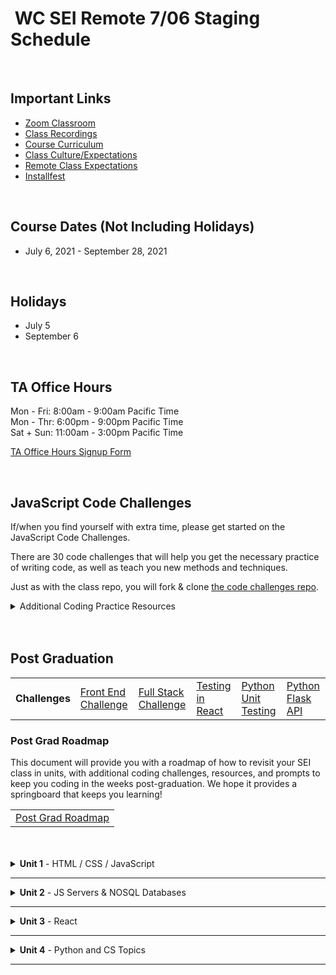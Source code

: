 <h1><img src="https://ga-dash.s3.amazonaws.com/production/assets/logo-9f88ae6c9c3871690e33280fcf557f33.png" alt="" style="max-width:100%;" /> WC SEI Remote 7/06 Staging Schedule</h1>

<br/>

## Important Links

- [Zoom Classroom](https://generalassembly.zoom.us/j/95974443973)
- [Class Recordings](https://github.com/SEIR-7-06/schedule/blob/master/class-recordings.md)
- [Course Curriculum](https://github.com/SEIR-7-06/schedule/blob/master/course-curriculum.md)
- [Class Culture/Expectations](https://github.com/SEIR-7-06/welcome-to-sei)
- [Remote Class Expectations](https://github.com/SEIR-7-06/remote-class-expectations)
- [Installfest](https://github.com/SEIR-7-06/installfest)

<br/>

## Course Dates (Not Including Holidays)

- July 6, 2021 - September 28, 2021

<br/>

## Holidays

- July 5
- September 6

<br/>

## TA Office Hours

Mon - Fri: 8:00am - 9:00am Pacific Time<br />
Mon - Thr: 6:00pm - 9:00pm Pacific Time<br />
Sat + Sun: 11:00am - 3:00pm Pacific Time

[TA Office Hours Signup Form](#)

<br/>

## JavaScript Code Challenges

If/when you find yourself with extra time, please get started on the JavaScript Code Challenges.

There are 30 code challenges that will help you get the necessary practice of writing code, as well as teach you new methods and techniques.

Just as with the class repo, you will fork & clone [the code challenges repo](https://github.com/SEIR-7-06/daily-js-code-challenges).

<details>
  <summary>Additional Coding Practice Resources</summary>
  <h3>Codewars</h3>
  <a href="https://www.codewars.com">Codewars</a> is an excellent source of coding challenges for numerous programming languages.
  <p>It's free, so be sure to create an account so that you can track your progress.
    Code challenges (called _Kata_) vary in difficulty from "8kyu" (easiest) to "1kyu".</p>
  <h3>Interview Cake</h3>
  <p>Designed to prep you technical interviews, <a href="https://www.interviewcake.com">Interview Cake</a> comes highly recommended.</p>
  <p>It's not free, however, you should take advantage of its free 7-day email crash course and decide to if its worth the bucks to you.</p>
  <h3>Advent of Code</h3>
  <p><a href="https://adventofcode.com/">Advent of Code</a> has special puzzles during the month of December (only).</p>
  <p>However, you can access past year's puzzles!</p>
</details>

<br/>
<br/>

## Post Graduation

<table>
  <tbody>
    <tr>    
      <td><strong>Challenges</strong></td>
      <td><a href="https://github.com/SEIR-7-06/shopping-cart-coding-challenge">Front End Challenge</a></td>
      <td><a href="https://github.com/SEIR-7-06/csv-parse-starter">Full Stack Challenge</a></td>
      <td><a href="https://github.com/SEIR-7-06/testing-in-react-with-jest-and-enzyme">Testing in React</a></td>
      <td><a href="https://github.com/SEIR-7-06/Python-unit-test">Python Unit Testing</a></td>
      <td><a href="https://github.com/SEIR-7-06/flask-api">Python Flask API</a></td>
    </tr>
  </tbody>
</table>

### Post Grad Roadmap

<p>This document will provide you with a roadmap of how to revisit your SEI class in units, with additional coding challenges, resources, and prompts to keep you coding in the weeks post-graduation. We hope it provides a springboard that keeps you learning!</p>
<table>
  <tbody>
    <tr>
      <td><a href="https://docs.google.com/spreadsheets/d/15JX2Z5_095QiYyxQ-aGsnjqmvVGxfATvnMO3k5SK_Y8/edit#gid=563096904">Post Grad Roadmap</a></td>
    </tr>
  </tbody>
</table>

<br />
<br />

<!-- Unit 1 Dropdown -->
<details>
  <summary><strong>Unit 1</strong> - HTML / CSS / JavaScript</summary>
  <ul type="none">
    <!-- Week 1 Dropdown -->
    <li>
      <details> 
        <summary>Week 1 - FUNdamentals!</summary>
        <!-- Schedule Table -->
        <h2>Week 1 Schedule</h2>
        <table>
          <thead>
            <tr>
              <td></td>
              <th>Morning Exercise</th>
              <th>Module 1</th>
              <th>Module 2</th>
              <th>HW &amp; Extras</th>
              <th>Focus</th>
            </tr>
          </thead>
          <tbody>
            <tr>
              <td><strong>Monday</strong><br />(7/5)</td>
              <td>Holiday</td>
              <td>Holiday</td>
              <td>Holiday</td>
              <td>Holiday</td>
              <td>Holiday</td>
            </tr>
            <tr>
              <td><strong>Tuesday</strong><br />(7/6)</td>
              <td><a href="https://github.com/SEIR-7-06/welcome-to-sei">Welcome to GA</a></td>
              <td><a href="https://github.com/SEIR-7-06/installfest">Installfest</a></td>
              <td><a href="https://github.com/SEIR-7-06/intro-terminal">Terminal Intro</a></td>
              <td><a href="https://github.com/SEIR-7-06/command-line-lab">Terminal Lab</a></td>
              <td><a href="https://github.com/SEIR-7-06/hw-unix-cli-practice">Terminal Practice</a></td>
            </tr>
            <tr>
              <td><strong>Wednesday</strong><br />(7/7)</td>
              <td><a href="https://github.com/SEIR-7-06/semantic-html">Semantic HTML</a></td>
              <td>
              - <a href="https://github.com/SEIR-7-06/intro-to-programming">Intro To Programming</a>
              - <a href="https://github.com/SEIR-7-06/Scope">Scope</a>
              </td>
              <td><a href="https://github.com/SEIR-7-06/github">Github</a></td>
              <td><a href="https://github.com/SEIR-7-06/git-github-lab">Github Lab</a></td>
              <td>Intro to Programming</td>
            </tr>
            <tr>
              <td><strong>Thursday</strong><br />(7/8)</td>
              <!-- <td><a href="https://github.com/SEIR-7-06/profile-cards">CSS Profile Card</a></td> -->
              <td><a href="">Outcomes</a></td>
              <td><a href="https://github.com/SEIR-7-06/css-selector-basics">Intro to CSS</a></td>
              <td>
              - <a href="https://github.com/SEIR-7-06/functions">Functions</a>
              - <a href="https://github.com/SEIR-7-06/functions-lab">Functions Lab</a>
              </td>
              <td><a href="https://github.com/SEIR-7-06/functions-scope-hw">Functions</a></td>
              <td>JavaScript Functions</td>
            </tr>
            <tr>
              <td><strong>Friday</strong><br />(7/9)</td>
              <td>CSS: Landing Page</td>
              <td><a href="https://github.com/SEIR-7-06/Objects">Objects</a></td>
              <td><a href="https://github.com/SEIR-7-06/Objects-lab">Objects Lab</a></td>
              <td><a href="https://github.com/SEIR-7-06/Objects-lab">Objects Lab</a></td>
              <td>JavaScript Objects</td>
            </tr>
          </tbody>
        </table>
        <h2>Week 1 Deliverables</h2>
        <p>It is a requirement to complete at least 80% of all deliverables to receive: a Certificate of Completion; post-grad benefits such as the Meet and Greet; and Outcomes support.</p>
        <!-- Deliverable Table -->
        <table>
          <thead>
            <tr>
              <td>Date Assigned</td>
              <td>Deliverable</td>
              <td>Final Due Date</td>
            </tr>
          </thead>
          <tbody>
            <tr>
              <td>7/7</td>
              <td><a href="https://github.com/SEIR-7-06/HW-Loops-Conditionals">Loops & Conditionals</a></td>
              <td>7/14</td>
            </tr>
            <tr>
              <td>7/8</td>
              <td><a href="https://github.com/SEIR-7-06/functions-scope-hw">Functions</a></td>
              <td>7/15</td>
            </tr>
          </tbody>
        </table>
      </details>
    </li>
    <!-- Week 2 Dropdown -->
    <li>
      <details>
        <summary>Week 2 - Advanced Objects, The DOM, jQuery...!</summary>
        <h2>Week 2 - Schedule</h2>
        <!-- Schedule Table -->
        <table>
          <thead>
            <tr>
              <td></td>
              <th>Morning Exercise</th>
              <th>Module 1</th>
              <th>Module 2</th>
              <th>HW &amp; Extras</th>
              <th>Focus</th>
            </tr>
          </thead>
          <tbody>
            <tr>
              <td><strong>Monday</strong><br />(7/12)</td>
              <td><a href="https://github.com/SEIR-7-06/intro-to-the-dom">Intro to Dom</a></td>
              <td><a href="https://github.com/SEIR-7-06/intro-to-the-dom">Intro to Dom</a></td>
              <td><a href="https://github.com/SEIR-7-06/dom-events">Dom Events</a></td>
              <td><a href="https://getbootstrap.com/docs/5.0/components/carousel/#with-controls">DOM Challenge: Build a Caoursel</a></td>
              <td>Dom Manipulation</td>
            </tr>
            <tr>
              <td><strong>Tuesday</strong><br />(7/13)</td>
              <td><a href="https://github.com/SEIR-7-06/sei-tic-tac-toe">Intro Tic Tac Toe</a></td>
              <td><a href="https://github.com/SEIR-7-06/sei-tic-tac-toe">Intro Tic Tac Toe</a></td>
              <td><a href="https://github.com/SEIR-7-06/sei-tic-tac-toe">Intro Tic Tac Toe</a></td>
              <td><a href="https://github.com/SEIR-7-06/sei-tic-tac-toe">Intro Tic Tac Toe</a></td>
              <td><a href="https://github.com/SEIR-7-06/sei-tic-tac-toe">Intro Tic Tac Toe</a></td>
            </tr>
            <tr>
              <td><strong>Wednesday</strong><br />(7/14)</td>
              <td><a href="https://github.com/SEIR-7-06/sei-tic-tac-toe">Tic Tac Toe</a></td>
              <td><a href="https://github.com/SEIR-7-06/sei-tic-tac-toe">Tic Tac Toe</a></td>
              <td><a href="https://github.com/SEIR-7-06/sei-tic-tac-toe">Tic Tac Toe</a></td>
              <td><a href="https://github.com/SEIR-7-06/sei-tic-tac-toe">Tic Tac Toe</a></td>
              <td><a href="https://github.com/SEIR-7-06/sei-tic-tac-toe">Tic Tac Toe</a></td>
            </tr>
            <tr>
              <td><strong>Thursday</strong><br />(7/15)</td>
              <td><a href="">Outcomes</a></td>
              <td><a href="https://github.com/SEIR-7-06/Combining-datatypes">Objects & this!</a></td>
              <td>
              - <a href="https://github.com/SEIR-7-06/solar-system-lab">Solar System Lab</a>
              - <a href="https://github.com/SEIR-7-06/weather-object-lab">Weather Object Lab</a>
              </td>
              <td>
              - <a href="https://github.com/SEIR-7-06/mixed-data-types-hw">Mixed Data Types</a>
              - <a href="https://github.com/SEIR-7-06/Combining-Data-Types-Lab">Avengers Mixed Types</a>
              </td>
              <td>Objects and this</td>
            </tr>
            <tr>
              <td><strong>Friday</strong><br />(7/16)</td>
              <td><a href="https://github.com/SEIR-7-06/classes">OOP & Classes</a></td>
              <td><a href="https://github.com/SEIR-7-06/classes">OOP & Classes</a></td>
              <td><a href="https://github.com/SEIR-7-06/classes">OOP & Classes</a></td>
              <td><a href="https://github.com/SEIR-7-06/classes-lab">Classes Lab</a></td>
              <td>Object Oriented Programming</td>
            </tr>
          </tbody>
        </table>
        <h2>Week 2 - Deliverables</h2>
        <p>It is a requirement to complete at least 80% of all deliverables to receive: a Certificate of Completion; post-grad benefits such as the Meet and Greet; and Outcomes support.</p>
        <!-- Deliverable Table -->
        <table>
          <thead>
            <tr>
              <td>Date Assigned</td>
              <td>Deliverable</td>
              <td>Final Due Date</td>
            </tr>
          </thead>
          <tbody>
            <tr>
              <td>7/12</td>
              <td><a href="https://github.com/SEIR-7-06/mixed-data-types-hw">Mixed Data Types</a></td>
              <td>7/19</td>
            </tr>
          </tbody>
        </table>
      </details>
    </li>
    <!-- Week 3 Dropdown -->
    <li>
      <details>
        <summary>Week 3 - Project Zero: Tamagotchi</summary>
        <!-- Schedule Table -->
        <h2>Week 3 - Schedule</h2>
        <table>
          <thead>
            <tr>
              <td></td>
              <th>Morning Exercise</th>
              <th>Module 1</th>
              <th>Module 2</th>
              <th>HW &amp; Extras</th>
              <th>Focus</th>
            </tr>
          </thead>
          <tbody>
            <tr>
              <td><strong>Monday</strong><br />(7/19)</td>
              <td><a href="https://github.com/SEIR-7-06/classes">Review Classes and OOP</a></td>
              <td><a href="https://github.com/SEIR-7-06/space-battle">Intro Space Battle</a></td>
              <td><a href="https://github.com/SEIR-7-06/space-battle">Space Battle</a></td>
              <td><a href="https://github.com/SEIR-7-06/oop-pokemon">OOP Pokemon</a></td>
              <td>Object Oriented Programming</td>
            </tr>
            <tr>
              <td><strong>Tuesday</strong><br />(7/20)</td>
              <td><a href="https://github.com/SEIR-7-06/project-zero">Introduce Project 0</a></td>
              <td><a href="https://github.com/SEIR-7-06/project-zero">Project 0</a></td>
              <td><a href="https://github.com/SEIR-7-06/project-zero">Project 0</a></td>
              <td><a href="https://github.com/SEIR-7-06/project-zero">Project 0</a></td>
              <td>Project 0</td>
            </tr>
            <tr>
              <td><strong>Wednesday</strong><br />(7/21)</td>
              <td><a href="https://github.com/SEIR-7-06/project-zero">Project 0</a></td>
              <td><a href="https://github.com/SEIR-7-06/project-zero">Project 0</a></td>
              <td><a href="https://github.com/SEIR-7-06/project-zero">Project 0</a></td>
              <td><a href="https://github.com/SEIR-7-06/project-zero">Project 0</a></td>
              <td>Project 0</td>
            </tr>
            <tr>
              <td><strong>Thursday</strong><br />(7/22)</td>
              <td><a href="">Outcomes</a></td>
              <td><a href="https://github.com/SEIR-7-06/project-zero">Project 0</a></td>
              <td><a href="https://github.com/SEIR-7-06/deploy-to-github-pages">GitHub Pages Deployment</a></td>
              <td><a href="https://github.com/SEIR-7-06/project-zero">Project 0</a></td>
              <td>Project 0</td>
            </tr>
            <tr>
              <td><strong>Friday</strong><br />(7/23)</td>
              <td><a href="https://github.com/SEIR-7-06/project-zero">Project 0</a></td>
              <td><a href="https://github.com/SEIR-7-06/project-zero">Project 0</a></td>
              <td><a href="https://github.com/SEIR-7-06/project-zero">Project 0</a></td>
              <td><a href="https://github.com/SEIR-7-06/project-zero">Project 0</a></td>
              <td>Project: Tamagotchi</td>
            </tr>
          </tbody>
        </table>
        <h2>Week 3 - Deliverables</h2>
        <p>It is a requirement to complete at least 80% of all deliverables to receive: a Certificate of Completion; post-grad benefits such as the Meet and Greet; and Outcomes support.</p>
        <!-- Deliverable Table -->
        <table>
          <thead>
            <tr>
              <td>Date Assigned</td>
              <td>Deliverable</td>
              <td>Final Due Date</td>
            </tr>
          </thead>
          <tbody>
            <tr>
              <td>7/19</td>
              <td><a href="https://github.com/SEIR-7-06/project-zero">Project: Tamagotchi</a></td>
              <td>7/23</td>
            </tr>
          </tbody>
        </table>
      </details>
    </li>
  </ul>
</details>
<hr />

<!-- Unit 2 Dropdown -->
<details>
  <summary><strong>Unit 2</strong> - JS Servers & NOSQL Databases</summary>
  <ul type="none">
    <!-- Week 4 Dropdown -->
    <li>
      <details> 
        <summary>Week 4 - Node, Express, & MongoDB</summary>
        <!-- Schedule Table -->
        <h2>Week 4 Schedule</h2>
        <table>
          <thead>
            <tr>
              <td></td>
              <th>Morning Exercise</th>
              <th>Module 1</th>
              <th>Module 2</th>
              <th>HW &amp; Extras</th>
              <th>Focus</th>
            </tr>
          </thead>
        <tbody>
          <tr>
            <td><strong>Monday</strong><br />(7/26)</td>
            <td><a href="https://github.com/SEIR-7-06/project-zero">Project 0</a></td>
            <td><a href="https://github.com/SEIR-7-06/project-zero">Project 0</a></td>
            <td><a href="https://github.com/SEIR-7-06/project-zero">Project 0</a></td>
            <td><a href="https://github.com/SEIR-7-06/project-zero">Project 0</a></td>
            <td>Project 0</td>
          </tr>
          <tr>
            <td><strong>Tuesday</strong><br />(7/27)</td>
            <td><a href="https://github.com/SEIR-7-06/project-zero">Project 0 Presentations</a></td>
            <td><a href="https://github.com/SEIR-7-06/project-zero">Project 0 Presentations</a></td>
            <td><a href="https://github.com/SEIR-7-06/project-zero">Project 0 Presentations</a></td>
            <td><a href="https://github.com/SEIR-7-06/project-zero">Project 0 Presentations</a></td>
            <td>Project 0</td>
          </tr>
          <tr>
            <td><strong>Wednesday</strong><br />(7/28)</td>
            <td><a href="https://github.com/SEIR-7-06/jquery-ajax-apis">AJAX & API's</a></td>
            <td><a href="https://github.com/SEIR-7-06/jquery-ajax-apis">AJAX & API's</a></td>
            <td><a href="https://github.com/SEIR-7-06/jquery-ajax-apis">AJAX & API's</a></td>
            <td><a href="https://github.com/SEIR-7-06/jquery-ajax-apis">AJAX & API's</a></td>
            <td>AJAX/API's</td>
          </tr>
          <tr>
            <td><strong>Thursday</strong><br />(7/29)</td>
            <td><a href="">Outcomes</a></td>
            <td>
            - <a href="https://github.com/SEIR-7-06/installfest/blob/master/unit2-installations.md">Unit 2 Installfest</a>
            - <a href="https://github.com/SEIR-7-06/intro_to_Express">Intro To Express</a>
            </td>
            <td>
            - <a href="https://github.com/SEIR-7-06/url_and_query_params">Url & Params</a>
            - <a href="https://github.com/SEIR-7-06/express-lab-params">Params lab</a>
            - <a href="https://github.com/SEIR-7-06/intro_to_Rest">Intro To Rest</a>
            </td>
            <td><a href="https://github.com/SEIR-7-06/express-space-homework">Express Space <strong></a></td>
            <td>Node/Express</td>
          </tr>
          <tr>
            <td><strong>Friday</strong><br />(7/30)</td>
            <td><a href="https://github.com/SEIR-7-06/MVC">MVC</a></td>
            <td><a href="https://github.com/SEIR-7-06/mvc-intro-lab">MVC Intro Lab</a></td>
            <td>
            - <a href="https://github.com/SEIR-7-06/NEW_Create_Express">New & Create</a>
            - <a href="https://github.com/SEIR-7-06/Express-Create-Lab">Lab: Products App</a>
            </td>
            <td><a href="https://github.com/SEIR-7-06/Pokemon-Express">Pokemon Express</a></td>
            <td>Node/Express</td>
          </tr>
          </tbody>
        </table>
        <h2>Week 4 - Deliverables</h2>
        <p>It is a requirement to complete at least 80% of all deliverables to receive: a Certificate of Completion; post-grad benefits such as the Meet and Greet; and Outcomes support.</p>
        <table>
          <thead>
            <tr>
              <td>Date Assigned</td>
              <td>Deliverable</td>
              <td>Final Due Date</td>
            </tr>
          </thead>
          <tbody>
            <tr>
              <td>4/26</td>
              <td><a href="https://github.com/SEIR-7-06/express-space-homework">Express Space</a></td>
              <td>5/3</td>
            </tr>
            <tr>
              <td>4/29</td>
              <td><a href="https://github.com/SEIR-7-06/mongoose-vampires-hw">Mongoose Vampires</a></td>
              <td>5/6</td>
            </tr>
          </tbody>
        </table>
      </details>
    </li>
    <!-- Week 5 Dropdown -->
    <li>
      <details>
        <summary>Week 5 - Servers & Databases Continued</summary>
        <h2>Week 5 - Schedule</h2>
        <!-- Schedule Table -->
        <table>
          <thead>
            <tr>
              <td></td>
              <th>Morning Exercise</th>
              <th>Module 1</th>
              <th>Module 2</th>
              <th>HW &amp; Extras</th>
              <th>Focus</th>
            </tr>
          </thead>
          <tbody>
            <tr>
              <td><strong>Monday</strong><br />(8/2)</td>
              <td><a href="https://github.com/SEIR-7-06/Delete-Express">Delete & Edit</a></td>
              <td><a href="https://github.com/SEIR-7-06/express-controllers">Controllers</a>
              <td><a href="https://github.com/SEIR-7-06/express-partner-lab">Lab: Pair Programming</a></td>
              <td><a href="https://github.com/SEIR-7-06/Pokemon-Express">Pokemon Express</a></td>
              <td>Node/Express</td>
            </tr>
            <tr>
              <td><strong>Tuesday</strong><br />(8/3)</td>
              <td><a href="https://github.com/SEIR-7-06/mongo-lesson">Intro to Mongo</a></td>
              <td><a href="https://github.com/SEIR-7-06/mongo-lab">Mongo Lab</a></td>
              <td>
              - <a href="https://github.com/SEIR-7-06/mongoose-lesson">Intro to Mongoose</a>
              - <a href="https://github.com/SEIR-7-06/Mongoose-Lab">Mongoose Lab</a>
              </td>
              <td><a href="https://github.com/SEIR-7-06/mongoose-vampires-hw">Mongoose Vampires <strong></a></td>
              <td>Databases</td>
            </tr>
            <tr>
              <td><strong>Wednesday</strong><br />(8/4)</td>
              <td><a href="https://github.com/SEIR-7-06/Scope">Scope</a></td>
              <td><a href="https://github.com/SEIR-7-06/express-adding-models">Fruits App with Database</a></td>
              <td>
              - <a href="https://github.com/SEIR-7-06/first-full-stack-homework">MEN Stack Lab (CR)</a>
              - <a href="https://github.com/SEIR-7-06/first-full-stack-homework">MEN Stack Lab (UD)</a>
              </td>
              <td><a href="https://github.com/SEIR-7-06/first-full-stack-homework">MEN Stack</a></td>
              <td>Full Stack</td>
            </tr>
            <tr>
              <td><strong>Thursday</strong><br />(8/5)</td>
              <td><a href="">Outcomes</a></td>
              <td><a href="https://github.com/SEIR-7-06/Two-Model-Crud-No-RelationShip">Express Blog (1st Model)</a></td>
              <td><a href="https://github.com/SEIR-7-06/two-model-second-model-crud">Express Blog (2nd Model)</a></td>
              <td><a href="https://github.com/SEIR-7-06/two-model-lab">Two Model lab</a></td>
              <td>Full Stack</td>
            </tr>
            <tr>
              <td><strong>Friday</strong><br />(8/6)</td>
              <td><a href="https://github.com/SEIR-7-06/two-model-relationship-build">Blog Related Models</a></td>
              <td><a href="https://github.com/SEIR-7-06/two-model-relationship-build">Blog Related Models</a></td>
              <td><a href="https://github.com/SEIR-7-06/two-model-relationship-build">Blog Related Models</a></td>
              <td><a href="https://github.com/SEIR-7-06/photo-app-hw">Photo App</a></td>
              <td>Full Stack</td>
            </tr>
          </tbody>
        </table>
        <h2>Week 5 - Deliverables</h2>
        <p>It is a requirement to complete at least 80% of all deliverables to receive: a Certificate of Completion; post-grad benefits such as the Meet and Greet; and Outcomes support.</p>
        <!-- Deliverable Table -->
        <table>
          <thead>
            <tr>
              <td>Date Assigned</td>
              <td>Deliverable</td>
              <td>Final Due Date</td>
            </tr>
          </thead>
          <tbody>
            <tr>
              <td>5/11</td>
              <td><a href="https://github.com/SEIR-7-06/first-full-stack-homework">MEN Stack</a></td>
              <td>5/18</td>
            </tr>
            <tr>
              <td>5/15</td>
              <td><a href="https://github.com/SEIR-7-06/project-one">Project One</a></td>
              <td>5/22</td>
            </tr>
          </tbody>
        </table>
      </details>
    </li>
    <!-- Week 6 Dropdown -->
    <li>
      <details>
        <summary>Week 6 - Project: Express</summary>
        <!-- Schedule Table -->
        <h2>Week 6 - Schedule</h2>
        <table>
          <thead>
            <tr>
              <td></td>
              <th>Morning Exercise</th>
              <th>Module 1</th>
              <th>Module 2</th>
              <th>HW &amp; Extras</th>
              <th>Focus</th>
            </tr>
          </thead>
          <tbody>
            <tr>
              <td><strong>Monday</strong><br />(8/9)</td>
              <td><a href="https://github.com/SEIR-7-06/Github-collaboration-guide">Git Collaboration</a></td>
              <td><a href="https://github.com/SEIR-7-06/project-one">Project One Planning</a></td>
              <td><a href="https://github.com/SEIR-7-06/project-one">Project One Planning</a></td>
              <td><a href="https://github.com/SEIR-7-06/project-one">Project One Planning</a></td>
              <td>Project One</td>
            </tr>
            <tr>
              <td><strong>Tuesday</strong><br />(8/10)</td>
              <td><a href="https://github.com/SEIR-7-06/project-one">Project One Approvals</a></td>
              <td><a href="https://github.com/SEIR-7-06/project-one">Project One Approvals</a></td>
              <td><a href="https://github.com/SEIR-7-06/project-one">Project One Approvals</a></td>
              <td><a href="https://github.com/SEIR-7-06/project-one">Project One Approvals</a></td>
              <td>Project One</td>
            </tr>
            <tr>
              <td><strong>Wednesday</strong><br />(8/11)</td>
              <td><a href="https://github.com/SEIR-7-06/project-one">Project One</a></td>
              <td><a href="https://github.com/SEIR-7-06/project-one">Project One</a></td>
              <td><a href="https://github.com/SEIR-7-06/sessions">Express Session</a></td>
              <td><a href="https://github.com/SEIR-7-06/project-one">Project One</a></td>
              <td>Project One</td>
            </tr>
            <tr>
              <td><strong>Thursday</strong><br />(8/12)</td>
              <td><a href="">Outcomes</a></td>
              <td><a href="https://github.com/SEIR-7-06/Node-Heroku-Deployment">Heroku Deployment</a></td>
              <td><a href="https://github.com/SEIR-7-06/project-one">Project One</a></td>
              <td><a href="https://github.com/SEIR-7-06/project-one">Project One</a></td>
              <td>Project One</td>
            </tr>
            <tr>
              <td><strong>Friday</strong><br />(8/13)</td>
              <td><a href="https://github.com/SEIR-7-06/project-one">Project One</a></td>
              <td><a href="https://github.com/SEIR-7-06/project-one">Project One</a></td>
              <td><a href="https://github.com/SEIR-7-06/project-one">Project One</a></td>
              <td><a href="https://github.com/SEIR-7-06/project-one">Project One</a></td>
              <td>Project One</td>
            </tr>
          </tbody>
        </table>
        <h2>Week 6 - Deliverables</h2>
        <p>It is a requirement to complete at least 80% of all deliverables to receive: a Certificate of Completion; post-grad benefits such as the Meet and Greet; and Outcomes support.</p>
        <!-- Deliverable Table -->
        <table>
          <thead>
            <tr>
              <td>Date Assigned</td>
              <td>Deliverable</td>
              <td>Final Due Date</td>
            </tr>
          </thead>
          <tbody>
            <tr>
              <td>5/10</td>
              <td><a href="https://github.com/SEIR-7-06/project-one">Project One</a></td>
              <td>5/14</td>
            </tr>
          </tbody>
        </table>
      </details>
    </li>
  </ul>
</details>
<hr />

<!-- Unit 3 Dropdown -->
<details>
  <summary><strong>Unit 3</strong> - React</summary>
  <ul type="none">
    <!-- Week 7 Dropdown -->
    <li>
      <details> 
        <summary>Week 7 - React</summary>
        <!-- Schedule Table -->
        <h2>Week 7 Schedule</h2>
        <table>
          <thead>
            <tr>
              <td></td>
              <th>Morning Exercise</th>
              <th>Module 1</th>
              <th>Module 2</th>
              <th>HW &amp; Extras</th>
              <th>Focus</th>
            </tr>
          </thead>
          <tbody>
            <tr>
              <td><strong>Monday</strong><br />(8/16)</td>
              <td><a href="https://github.com/SEIR-7-06/project-one">Project One Presentations</a></td>
              <td><a href="https://github.com/SEIR-7-06/project-one">Project One Presentations</a></td>
              <td><a href="https://github.com/SEIR-7-06/project-one">Project One Presentations</a></td>
              <td><a href="https://github.com/SEIR-7-06/project-one">Project One Presentations</a></td>
              <td>Project One</td>
            </tr>
            <tr>
              <td><strong>Tuesday</strong><br />(8/17)</td>
              <td><a href="https://github.com/SEIR-7-06/react-intro">React Intro</a></td>
              <td><a href="https://github.com/SEIR-7-06/react-intro">React Intro</a></td>
              <td><a href="https://github.com/SEIR-7-06/react-props">React Intro Props</a></td>
              <td><a href="https://github.com/SEIR-7-06/react-dinos-intro">React Dino Blog</a></td>
              <td>Intro to React</td>
            </tr>
            <tr>
              <td><strong>Wednesday</strong><br />(8/18)</td>
              <td><a href="https://github.com/SEIR-7-06/react-lotr-lab">LotR w/Props</a></td>
              <td><a href="https://github.com/SEIR-7-06/react-props">React Props Recipe App</a></td>
              <td><a href="https://github.com/SEIR-7-06/react-state-counter">React State Counter</a></td>
              <td><a href="https://github.com/SEIR-7-06/react-state-counter">Rebuild the React State Counter</a></td>
              <td>React Props and State</td>
            </tr>
            <tr>
              <td><strong>Thursday</strong><br />(8/19)</td>
              <td><a href="">Outcomes</a></td>
              <td><a href="https://github.com/SEIR-7-06/react-simple-calc-lab">React State Calculator</a></td>
              <td><a href="https://github.com/SEIR-7-06/react-todo-list">React State Todo List</a></td>
              <td><a href="https://github.com/SEIR-7-06/react-todo-list">React State Todo List</a></td>
              <td>React State</td>
            </tr>
            <tr>
              <td><strong>Friday</strong><br />(8/20)</td>
              <td><a href="https://github.com/SEIR-7-06/react-state">React State Recipe App</a></td>
              <td><a href="https://github.com/SEIR-7-06/react-state">React State Recipe App</a></td>
              <td><a href="https://github.com/SEIR-7-06/react-stopwatch">React Stopwatch</a></td>
              <td><a href="https://github.com/SEIR-7-06/react-burger-stacker">React Burger Builder</a></td>
              <td>React State</td>
            </tr>
          </tbody>
        </table>
        <h2>Week 7 Deliverables</h2>
        <p>It is a requirement to complete at least 80% of all deliverables to receive: a Certificate of Completion; post-grad benefits such as the Meet and Greet; and Outcomes support.</p>
        <!-- Deliverable Table -->
        <table>
          <thead>
            <tr>
              <td>Date Assigned</td>
              <td>Deliverable</td>
              <td>Final Due Date</td>
            </tr>
          </thead>
          <tbody>
            <tr>
              <td>5/21</td>
              <td><a href="https://github.com/SEIR-7-06/psql-carmen-san-diego-lab">Carmen San Diego</a></td>
              <td>5/28</td>
            </tr>
          </tbody>
        </table>
      </details>
    </li>
    <!-- Week 8 Dropdown -->
    <li>
      <details>
        <summary>Week 8 - React Continued</summary>
        <h2>Week 8 - Schedule</h2>
        <!-- Schedule Table -->
        <table>
          <thead>
            <tr>
              <td></td>
              <th>Morning Exercise</th>
              <th>Module 1</th>
              <th>Module 2</th>
              <th>HW &amp; Extras</th>
              <th>Focus</th>
            </tr>
          </thead>
          <tbody>
            <tr>
              <td><strong>Monday</strong><br />(8/23)</td>
              <td><a href="https://github.com/SEIR-7-06/react-component-lifecycle-remote">React Lifecycles</a></td>
              <td><a href="https://github.com/SEIR-7-06/react-component-lifecycle-remote">React Lifecycles</a></td>
              <td><a href="https://github.com/SEIR-7-06/react-component-lifecycle-remote">React Lifecycles</a></td>
              <td><a href="https://github.com/SEIR-7-06/react-geoquakes">React GeoQuakes</a></td>
              <td>React Lifecycles</td>
            </tr>
            <tr>
              <td><strong>Tuesday</strong><br />(8/24)</td>
              <td><a href="https://github.com/SEIR-7-06/react-router-intro">React Router</a></td>
              <td><a href="https://github.com/SEIR-7-06/react-router-intro">React Router</a></td>
              <td><a href="https://github.com/SEIR-7-06/react-router-intro">React Router</a></td>
              <td><a href="https://github.com/SEIR-7-06/react-router-intro">React Router</a></td>
              <td>React Router</td>
            </tr>
            <tr>
              <tr>
                <td><strong>Wednesday</strong><br />(8/25)</td>
                <td><a href="https://github.com/SEIR-7-06/react_todo_walkthrough">React TODO Walkthrough</a></td>
                <td><a href="https://github.com/SEIR-7-06/react_todo_walkthrough">React TODO Walkthrough</a></td>
                <td><a href="https://github.com/SEIR-7-06/react_todo_walkthrough">React TODO Walkthrough</a></td>
                <td><a href="https://github.com/SEIR-7-06/react_todo_walkthrough">React TODO Walkthrough</a></td>
                <td>Full CRUD w/React</td>
              </tr>
            </tr>
            <tr>
              <td><strong>Thursday</strong><br />(8/26)</td>
              <td><a href="">Outcomes</a></td>
              <td><a href="https://github.com/SEIR-7-06/building-a-mern-app">Building a MERN App</a></td>
              <td><a href="https://github.com/SEIR-7-06/building-a-mern-app">Building a MERN App</a></td>
              <td>Add a new feature to GameLib App</td>
              <td>Full Stack</td>
            </tr>
            <tr>
              <td><strong>Friday</strong><br />(8/27)</td>
              <td><a href="https://github.com/SEIR-7-06/Github-collaboration-guide">Git Collaboration</a></td>
              <td><a href="https://github.com/SEIR-7-06/Project-Wayfarer">Introduce Project Wayfarer</a></td>
              <td><a href="https://github.com/SEIR-7-06/Project-Wayfarer">Project Wayfarer</a></td>
              <td><a href="https://github.com/SEIR-7-06/Project-Wayfarer">Project Wayfarer</a></td>
              <td>React Project</td>
            </tr>
          </tbody>
        </table>
        <h2>Week 8 - Deliverables</h2>
        <p>It is a requirement to complete at least 80% of all deliverables to receive: a Certificate of Completion; post-grad benefits such as the Meet and Greet; and Outcomes support.</p>
        <!-- Deliverable Table -->
        <table>
          <thead>
            <tr>
              <td>Date Assigned</td>
              <td>Deliverable</td>
              <td>Final Due Date</td>
            </tr>
          </thead>
          <tbody>
            <tr>
              <td>5/24</td>
              <td><a href="https://github.com/SEIR-7-06/Finch-collector-lab-views">Finch Collector</a></td>
              <td>5/31</td>
            </tr>
          </tbody>
        </table>
      </details>
    </li>
    <!-- Week 9 Dropdown -->
    <li>
      <details>
        <summary>Week 9 - Project Wayfarer</summary>
        <!-- Schedule Table -->
        <strong>No Outcomes this Week</strong>
        <h2>Week 9 - Schedule</h2>
        <table>
          <thead>
            <tr>
              <td></td>
              <th>Morning Exercise</th>
              <th>Module 1</th>
              <th>Module 2</th>
              <th>HW &amp; Extras</th>
              <th>Focus</th>
            </tr>
          </thead>
          <tbody>
            <tr>
              <td><strong>Monday</strong><br />(8/30)</td>
              <td><a href="https://github.com/SEIR-7-06/Project-Wayfarer">Project Wayfarer</a></td>
              <td><a href="https://github.com/SEIR-7-06/Project-Wayfarer">Project Wayfarer</a></td>
              <td><a href="https://github.com/SEIR-7-06/Project-Wayfarer">Project Wayfarer</a></td>
              <td><a href="https://github.com/SEIR-7-06/Project-Wayfarer">Project Wayfarer</a></td>
              <td>React Project</td>
            </tr>
            <tr>
              <td><strong>Tuesday</strong><br />(8/31)</td>
              <td><a href="https://github.com/SEIR-7-06/Project-Wayfarer">Project Wayfarer</a></td>
              <td><a href="https://github.com/SEIR-7-06/Project-Wayfarer">Project Wayfarer</a></td>
              <td><a href="https://github.com/SEIR-7-06/Project-Wayfarer">Project Wayfarer</a></td>
              <td><a href="https://github.com/SEIR-7-06/Project-Wayfarer">Project Wayfarer</a></td>
              <td>React Project</td>
            </tr>
            <tr>
              <td><strong>Wednesday</strong><br />(9/1)</td>
              <td><a href="https://github.com/SEIR-7-06/Project-Wayfarer">Project Wayfarer</a></td>
              <td><a href="https://github.com/SEIR-7-06/Project-Wayfarer">Project Wayfarer</a></td>
              <td><a href="https://github.com/SEIR-7-06/Project-Wayfarer">Project Wayfarer</a></td>
              <td><a href="https://github.com/SEIR-7-06/Project-Wayfarer">Project Wayfarer</a></td>
              <td>Full Stack React</td>
            </tr>
            <tr>
              <td><strong>Thursday</strong><br />(9/2)</td>
              <td><a href="https://github.com/SEIR-7-06/Project-Wayfarer">Project Wayfarer</a></td>
              <td><a href="https://github.com/SEIR-7-06/Project-Wayfarer">Project Wayfarer</a></td>
              <td><a href="https://github.com/SEIR-7-06/Project-Wayfarer">Project Wayfarer</a></td>
              <td><a href="https://github.com/SEIR-7-06/Project-Wayfarer">Project Wayfarer</a></td>
              <td>Full Stack React</td>
            </tr>
            <tr>
              <td><strong>Friday</strong><br />(9/3)</td>
              <td><a href="https://github.com/SEIR-7-06/Project-Wayfarer">Project Wayfarer Presentations</a></td>
              <td><a href="https://github.com/SEIR-7-06/Project-Wayfarer">Project Wayfarer Presentations</a></td>
              <td><a href="https://github.com/SEIR-7-06/Project-Wayfarer">Project Wayfarer Presentations</a></td>
              <td><a href="https://github.com/SEIR-7-06/Project-Wayfarer">Project Wayfarer Presentations</a></td>
              <td>Full Stack React</td>
            </tr>
          </tbody>
        </table>
        <h2>Week 9 - Deliverables</h2>
        <p>It is a requirement to complete at least 80% of all deliverables to receive: a Certificate of Completion; post-grad benefits such as the Meet and Greet; and Outcomes support.</p>
        <!-- Deliverable Table -->
        <table>
          <thead>
            <tr>
              <td>Date Assigned</td>
              <td>Deliverable</td>
              <td>Final Due Date</td>
            </tr>
          </thead>
          <tbody>
            <tr>
              <td>6/2</td>
              <td><a href="https://github.com/SEIR-7-06/monument-react-refactor">React Monument Refactor</a></td>
              <td>6/9</td>
            </tr>
            <tr>
              <td>6/4</td>
              <td><a href="https://github.com/SEIR-7-06/react-geoquakes">React GeoQuakes</a></td>
              <td>6/11</td>
            </tr>
          </tbody>
        </table>
      </details>
    </li>
  </ul>
</details>
<hr />

<!-- Unit 4 Dropdown -->
<details>
  <summary><strong>Unit 4</strong> - Python and CS Topics</summary>
  <ul type="none">
    <!-- Week 10 Dropdown -->
    <li>
      <details> 
        <summary>Week 10 - Python and SQL</summary>
        <!-- Schedule Table -->
        <h2>Week 10 Schedule</h2>
        <table>
          <thead>
            <tr>
              <td></td>
              <th>Morning Exercise</th>
              <th>Module 1</th>
              <th>Module 2</th>
              <th>HW &amp; Extras</th>
              <th>Focus</th>
            </tr>
          </thead>
          <tbody>
            <tr>
              <td><strong>Monday</strong><br />(7/5)</td>
              <td>Coding Challenge
              - <a href="https://github.com/SEIR-7-06/Technical-Interview-A">Technical Interview A</a>
              - <a href="https://github.com/SEIR-7-06/Technical-Interview-B">Technical Interview B</a>
              </td>
              <td>Coding Challenge
              - <a href="https://github.com/SEIR-7-06/Technical-Interview-A">Technical Interview A</a>
              - <a href="https://github.com/SEIR-7-06/Technical-Interview-B">Technical Interview B</a>  
              </td>
              <td><a href="https://github.com/SEIR-7-06/Computer-Science-Lightning-Learns">Data Structure Research Assignment</a></td>
              <td><a href="https://github.com/SEIR-7-06/Computer-Science-Lightning-Learns">Data Structure Research Assignment</a></td>
              <td>Interview Prep</td>
            </tr>
            <tr>
              <td><strong>Tuesday</strong><br />(9/7)</td>
              <td><a href="https://github.com/SEIR-7-06/Computer-Science-Lightning-Learns">Data Structure Presentations</a></td>
              <td><a href="https://github.com/SEIR-7-06/intro-to-python">Intro to Python</a></td>
              <td>
              - <a href="https://github.com/SEIR-7-06/python-control-flow-lab">Lab: Control Flow</a>
              - Project One Feedback
              </td>
              <td><a href="https://github.com/SEIR-7-06/python-koans">Python Koans</a></td>
              <td>Python</td>
            </tr>
            <tr>
              <td><strong>Wednesday</strong><br />(9/8)</td>
              <td>
              - <a href="https://repl.it/@KennethBushman/wc-weir-1207#script.js">Big O Notation</a>
              - <a href="https://www.bigocheatsheet.com/">Big O Cheat Sheet</a>
              </td>
              <td>
              - <a href="https://github.com/SEIR-7-06/lists-ranges">Python Lists & Ranges</a>
              - <a href="https://github.com/SEIR-7-06/lists-ranges/blob/master/main.py">Lists & Ranges Demo Code</a>
              </td>
              <td><a href="https://github.com/SEIR-7-06/lists_and_ranges_pylab">Python Lists & Ranges Lab</a></td>
              <td><a href="https://github.com/SEIR-7-06/state-capitals">Lab: State Capitals</a></td>
              <td>Python</td>
            </tr>
            <tr>
              <td><strong>Thursday</strong><br />(9/9)</td>
              <td>
              - <a href="https://github.com/SEIR-7-06/python-oop">Python OOP</a>
              - <a href="https://github.com/SEIR-7-06/python-oop-demo">Python OOP Demo Code</a>
              </td>
              <td>
              - <a href="https://github.com/SEIR-7-06/python-oop">Python OOP</a>
              - <a href="https://github.com/SEIR-7-06/python-oop-demo">Python OOP Demo Code</a>
              </td>
              <td>
              - <a href="https://github.com/SEIR-7-06/python-oop">Python OOP</a>
              - <a href="https://github.com/SEIR-7-06/codebar">Lab: Codebar</a>
              </td>
              <td>
              - <a href="https://github.com/SEIR-7-06/codebar">Codebar</a>
              - <a href="https://github.com/SEIR-7-06/python-koans">Python Koans</a>
              </td>
              <td>Python OOP</td>
            </tr>
            <tr>
              <td><strong>Friday</strong><br />(9/10)</td>
              <td><a href="https://github.com/SEIR-7-06/psql-install-intro">PSQL/PostgreSQL Intro</a></td>
              <td><a href="https://github.com/SEIR-7-06/psql-install-intro">PSQL/PostgreSQL Intro</a></td>
              <td><a href="https://github.com/SEIR-7-06/sql-airplane-lab">Lab: SQL Airplane</a></td>
              <td>
              - <a href="https://github.com/SEIR-7-06/psql-carmen-san-diego-lab">Carmen San Diego</a>
              - <a href="https://github.com/SEIR-7-06/python-koans">Python Koans</a>
              </td>
              <td>SQL</td>
            </tr>
          </tbody>
        </table>
        <h2>Week 10 Deliverables</h2>
        <p>It is a requirement to complete at least 80% of all deliverables to receive: a Certificate of Completion; post-grad benefits such as the Meet and Greet; and Outcomes support.</p>
        <!-- Deliverable Table -->
        <table>
          <thead>
            <tr>
              <td>Date Assigned</td>
              <td>Deliverable</td>
              <td>Final Due Date</td>
            </tr>
          </thead>
          <tbody>
            <tr>
              <td>6/8</td>
              <td><a href="https://github.com/SEIR-7-06/Computer-Science-Lightning-Learns">Data Structure Research Assignment</a></td>
              <td>6/9</td>
            </tr>
          </tbody>
        </table>
      </details>
    </li>
    <!-- Week 11 Dropdown -->
    <li>
      <details>
        <summary>Week 11 - Flask, Final Project, and Optional Lessons</summary>
        <h2>Week 11 - Schedule</h2>
        <!-- Schedule Table -->
        <table>
          <thead>
            <tr>
              <td></td>
              <th>Morning Exercise</th>
              <th>Module 1</th>
              <th>Module 2</th>
              <th>HW &amp; Extras</th>
              <th>Focus</th>
            </tr>
          </thead>
          <tbody>
            <tr>
              <td><strong>Monday</strong><br />(9/13)</td>
              <td><a href="">Flask</a></td>
              <td><a href="">Flask</a></td>
              <td><a href="">Flask</a></td>
              <td>Flask</td>
              <td>Flask</td>
            </tr>
            <tr>
              <td><strong>Tuesday</strong><br />(9/14)</td>
              <td><a href="https://github.com/SEIR-7-06/final-project">Introduce Final Project</a></td>
              <td><a href="https://github.com/SEIR-7-06/final-project">Introduce Final Project</a></td>
              <td><a href="https://github.com/SEIR-7-06/final-project">Introduce Final Project</a></td>
              <td><a href="https://github.com/SEIR-7-06/final-project">Introduce Final Project</a></td>
              <td>Final Project</td>
            </tr>
            <tr>
              <td><strong>Wednesday</strong><br />(9/15)</td>
              <td><a href="https://github.com/SEIR-7-06/final-project">Final Project</a></td>
              <td><a href="https://github.com/SEIR-7-06/React-Hooks-Intro">React Hooks</a></td>
              <td><a href="https://github.com/SEIR-7-06/final-project">Final Project</a></td>
              <td><a href="https://github.com/SEIR-7-06/final-project">Final Project</a></td>
              <td>Final Project</td>
            </tr>
            <tr>
              <td><strong>Thursday</strong><br />(9/16)</td>
              <td><a href="">Outcomes</a></td>
              <td><a href="https://github.com/SEIR-7-06/final-project">Final Project</a></td>
              <td><a href="https://github.com/SEIR-7-06/final-project">Final Project</a></td>
              <td><a href="https://github.com/SEIR-7-06/final-project">Final Project</a></td>
              <td>Final Project</td>
            </tr>
            <tr>
              <td><strong>Friday</strong><br />(9/17)</td>
              <td><a href="https://github.com/SEIR-7-06/json-web-tokens">JWT</a></td>
              <td><a href="https://github.com/SEIR-7-06/gamelib-api">MERN Auth Backend</a></td>
              <td><a href="https://github.com/SEIR-7-06/gamelib-app">MERN Auth Frontend</a></td>
              <td><a href="https://github.com/SEIR-7-06/final-project">Final Project</a></td>
              <td>Final Project</td>
            </tr>
          </tbody>
        </table>
        <h2>Week 11 - Deliverables</h2>
        <p>It is a requirement to complete at least 80% of all deliverables to receive: a Certificate of Completion; post-grad benefits such as the Meet and Greet; and Outcomes support.</p>
        <!-- Deliverable Table -->
        <table>
          <thead>
            <tr>
              <td>Date Assigned</td>
              <td>Deliverable</td>
              <td>Final Due Date</td>
            </tr>
          </thead>
          <tbody>
            <tr>
              <td>6/14</td>
              <td><a href="https://github.com/SEIR-7-06/Project-Wayfarer">Project Wayfarer</a></td>
              <td>6/17</td>
            </tr>
          </tbody>
        </table>
      </details>
    </li>
    <!-- Week 12 Dropdown -->
    <li>
      <details>
        <summary>Week 12 - Final Project and Optional Lessons</summary>
        <h2>Week 12 - Schedule</h2>
        <table>
          <thead>
            <tr>
              <td></td>
              <th>Morning Exercise</th>
              <th>Module 1</th>
              <th>Module 2</th>
              <th>HW &amp; Extras</th>
              <th>Focus</th>
            </tr>
          </thead>
          <tbody>
            <tr>
              <td><strong>Monday</strong><br />(9/20)</td>
              <td><a href="https://github.com/SEIR-7-06/intro-to-redux-and-state-management">Intro to Redux</a></td>
              <td><a href="https://github.com/SEIR-7-06/final-project">Final Project</a></td>
              <td><a href="https://github.com/SEIR-7-06/final-project">Final Project</a></td>
              <td><a href="https://github.com/SEIR-7-06/final-project">Final Project</a></td>
              <td>Final Project</td>
            </tr>
            <tr>
              <td><strong>Tuesday</strong><br />(9/21)</td>
              <td><a href="https://github.com/SEIR-7-06/final-project">Final Project</a></td>
              <td><a href="https://github.com/SEIR-7-06/final-project">Final Project</a></td>
              <td><a href="https://github.com/SEIR-7-06/final-project">Final Project</a></td>
              <td><a href="https://github.com/SEIR-7-06/final-project">Final Project</a></td>
              <td>Final Project</td>
            </tr>
            <tr>
              <td><strong>Wednesday</strong><br />(9/22)</td>
              <td><a href="https://github.com/SEIR-7-06/final-project">Final Project</a></td>
              <td><a href="https://github.com/SEIR-7-06/final-project">Final Project</a></td>
              <td><a href="https://github.com/SEIR-7-06/final-project">Final Project</a></td>
              <td><a href="https://github.com/SEIR-7-06/final-project">Final Project</a></td>
              <td>Final Project</td>
            </tr>
            <tr>
              <td><strong>Thursday</strong><br />(9/23)</td>
              <td><a href="https://github.com/SEIR-7-06/final-project">Final Project</a></td>
              <td><a href="https://github.com/SEIR-7-06/final-project">Final Project</a></td>
              <td><a href="https://github.com/SEIR-7-06/final-project">Final Project</a></td>
              <td><a href="https://github.com/SEIR-7-06/final-project">Final Project</a></td>
              <td>Final Project</td>
            </tr>
            <tr>
              <td><strong>Friday</strong><br />(9/24)</td>
              <td><a href="https://github.com/SEIR-7-06/final-project">Final Project</a></td>
              <td><a href="https://github.com/SEIR-7-06/final-project">Final Project</a></td>
              <td><a href="https://github.com/SEIR-7-06/final-project">Final Project</a></td>
              <td><a href="https://github.com/SEIR-7-06/final-project">Final Project</a></td>
              <td>Final Project</td>
            </tr>
          </tbody>
        </table>
        <h2>Week 12 - Deliverables</h2>
        <p>It is a requirement to complete at least 80% of all deliverables to receive: a Certificate of Completion; post-grad benefits such as the Meet and Greet; and Outcomes support.</p>
        <!-- Deliverable Table -->
        <table>
          <thead>
            <tr>
              <td>Date Assigned</td>
              <td>Deliverable</td>
              <td>Final Due Date</td>
            </tr>
          </thead>
          <tbody>
            <tr>
              <td>6/21</td>
              <td><a href="https://github.com/SEIR-7-06/final-project">Final Project</a></td>
              <td>6/28</td>
            </tr>
          </tbody>
        </table>
      </details>
    </li>
    <!-- Week 13 Dropdown -->
    <li>
      <details>
        <summary>Week 13 - Final Project Presentations</summary>
        <!-- Schedule Table -->
        <h2>Week 12 - Schedule</h2>
        <table>
          <thead>
            <tr>
              <td></td>
              <th>Morning Exercise</th>
              <th>Module 1</th>
              <th>Module 2</th>
              <th>HW &amp; Extras</th>
              <th>Focus</th>
            </tr>
          </thead>
          <tbody>
            <tr>
              <td><strong>Monday</strong><br />(9/27)</td>
              <td><a href="https://github.com/SEIR-7-06/final-project">Final Project Presentation</a></td>
              <td><a href="https://github.com/SEIR-7-06/final-project">Final Project Presentation</a></td>
              <td><a href="https://git.generalassemb.ly/ws-seir-1207/final-project">Final Project Presentations</a></td>
              <td><a href="https://github.com/SEIR-7-06/final-project">Final Project Presentations</a></td>
              <td>Final Project</td>
            </tr>
            <tr>
              <td><strong>Tuesday</strong><br />(9/28)</td>
              <td>Graduation!</td>
              <td>Graduation!</td>
              <td>Graduation!</td>
              <td>Graduation!</td>
              <td>Graduation!</td>
            </tr>
            <tr>
              <td><strong>Wednesday</strong><br />(9/29)</td>
              <td>REST!</td>
              <td>REST!</td>
              <td>REST!</td>
              <td>REST!</td>
              <td>REST!</td>
            </tr>
            <tr>
              <td><strong>Thursday</strong><br />(9/30)</td>
              <td>REST!</td>
              <td>REST!</td>
              <td>REST!</td>
              <td>REST!</td>
              <td>REST!</td>
            </tr>
            <tr>
              <td><strong>Friday</strong><br />(10/1)</td>
              <td>REST!</td>
              <td>REST!</td>
              <td>REST!</td>
              <td>REST!</td>
              <td>REST!</td>
            </tr>
          </tbody>
        </table>
        <h2>Week 13 - Deliverables</h2>
        <p>It is a requirement to complete at least 80% of all deliverables to receive: a Certificate of Completion; post-grad benefits such as the Meet and Greet; and Outcomes support.</p>
        <!-- Deliverable Table -->
        <table>
          <thead>
            <tr>
              <td>Date Assigned</td>
              <td>Deliverable</td>
              <td>Final Due Date</td>
            </tr>
          </thead>
          <tbody>
            <tr>
              <td>6/21</td>
              <td><a href="https://github.com/SEIR-7-06/final-project">Final Project</a></td>
              <td>6/28</td>
            </tr>
          </tbody>
        </table>
      </details>
    </li>
  </ul>
</details>
<hr />
